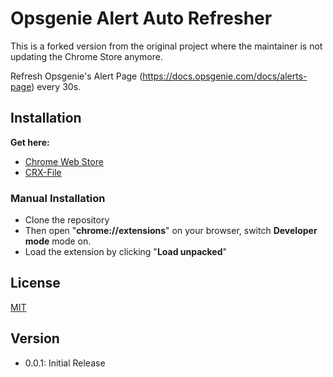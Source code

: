 # Opsgenie Alert Auto Refresher

This is a forked version from the original project where the maintainer is not updating the Chrome Store anymore.

Refresh Opsgenie's Alert Page (https://docs.opsgenie.com/docs/alerts-page) every 30s.

## Installation

**Get here:**

- [Chrome Web Store](https://chrome.google.com/webstore/detail/opsgenie-alert-refresher/ejkapnfkglbdjgphcmlhaafjmdcjkbmb)
- [CRX-File](https://github.com/diver80/opsgenie-chrome-alert-auto-refresh/releases/download/v1.0.1/opsgenie-chrome-alert-auto-refresh-release.crx)

### Manual Installation

- Clone the repository
- Then open "**chrome://extensions**" on your browser, switch **Developer mode** mode on.
- Load the extension by clicking "**Load unpacked**"

## License

[MIT](https://choosealicense.com/licenses/mit/)

## Version

- 0.0.1: Initial Release
